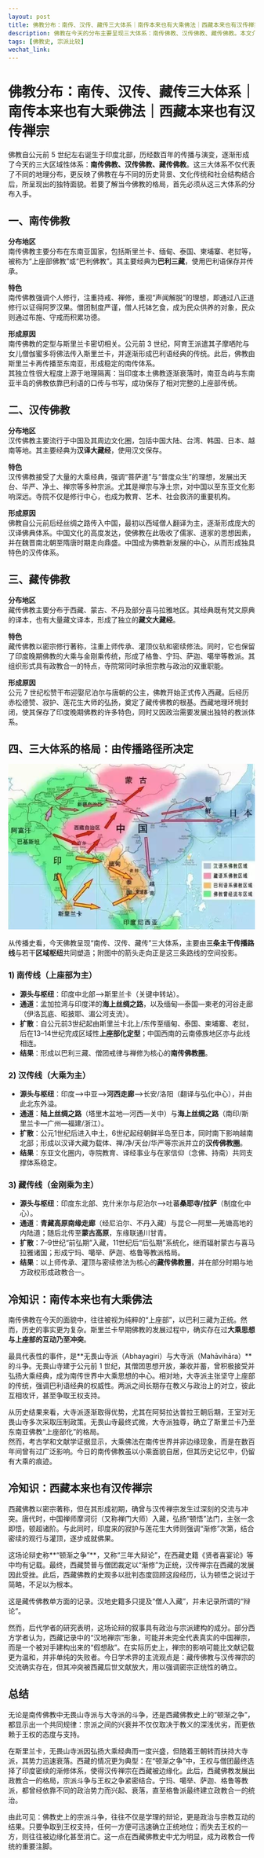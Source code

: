 ```yaml
---
layout: post
title: 佛教分布：南传、汉传、藏传三大体系｜南传本来也有大乘佛法｜西藏本来也有汉传禅宗 
description: 佛教在今天的分布主要呈现三大体系：南传佛教、汉传佛教、藏传佛教。本文介绍三大体系的分布与特色，并补充说明南传佛教与大乘的关系，以及西藏佛教与汉传禅宗的交锋。
tags: [佛教史, 宗派比较]
wechat_link: 
---
```


# 佛教分布：南传、汉传、藏传三大体系｜南传本来也有大乘佛法｜西藏本来也有汉传禅宗

佛教自公元前 5 世纪左右诞生于印度北部，历经数百年的传播与演变，逐渐形成了今天的三大区域性体系：**南传佛教、汉传佛教、藏传佛教**。这三大体系不仅代表了不同的地理分布，更反映了佛教在与不同的历史背景、文化传统和社会结构结合后，所呈现出的独特面貌。若要了解当今佛教的格局，首先必须从这三大体系的分布入手。

## 一、南传佛教

**分布地区**  
南传佛教主要分布在东南亚国家，包括斯里兰卡、缅甸、泰国、柬埔寨、老挝等，被称为“上座部佛教”或“巴利佛教”。其主要经典为**巴利三藏**，使用巴利语保存并传承。

**特色**  
南传佛教强调个人修行，注重持戒、禅修，重视“声闻解脱”的理想，即通过八正道修行以证得阿罗汉果。僧团制度严谨，僧人托钵乞食，成为民众供养的对象，民众则通过布施、守戒而积累功德。

**形成原因**  
南传佛教的定型与斯里兰卡密切相关。公元前 3 世纪，阿育王派遣其子摩哂陀与女儿僧伽蜜多将佛法传入斯里兰卡，并逐渐形成巴利语经典的传统。此后，佛教由斯里兰卡再传播至东南亚，形成稳定的南传体系。  
其独立性很大程度上源于地理隔离：当印度本土佛教逐渐衰落时，南亚岛屿与东南亚半岛的佛教依靠巴利语的口传与书写，成功保存了相对完整的上座部传统。

## 二、汉传佛教

**分布地区**  
汉传佛教主要流行于中国及其周边文化圈，包括中国大陆、台湾、韩国、日本、越南等地。其主要经典为**汉译大藏经**，使用汉文保存。

**特色**  
汉传佛教接受了大量的大乘经典，强调“菩萨道”与“普度众生”的理想，发展出天台、华严、净土、禅宗等多种宗派。尤其是禅宗与净土宗，对中国以至东亚文化影响深远。寺院不仅是修行中心，也成为教育、艺术、社会救济的重要机构。

**形成原因**  
佛教自公元前后经丝绸之路传入中国，最初以西域僧人翻译为主，逐渐形成庞大的汉译佛典体系。中国文化的高度发达，使佛教在此吸收了儒家、道家的思想因素，并在魏晋南北朝至隋唐时期走向鼎盛。中国成为佛教新发展的中心，从而形成独具特色的汉传体系。

## 三、藏传佛教

**分布地区**  
藏传佛教主要分布于西藏、蒙古、不丹及部分喜马拉雅地区。其经典既有梵文原典的译本，也有大量藏文译本，形成了独立的**藏文大藏经**。

**特色**  
藏传佛教以密宗修行著称，注重上师传承、灌顶仪轨和密续修法。同时，它也保留了印度晚期佛教的大乘与金刚乘传统，形成了格鲁、宁玛、萨迦、噶举等教派。其组织形式具有政教合一的特点，寺院常同时承担宗教与政治的双重职能。

**形成原因**  
公元 7 世纪松赞干布迎娶尼泊尔与唐朝的公主，佛教开始正式传入西藏。后经历赤松德赞、寂护、莲花生大师的弘扬，奠定了藏传佛教的根基。西藏地理环境封闭，使其保存了印度晚期佛教的许多特色，同时又因政治需要发展出独特的教派体系。


## 四、三大体系的格局：由传播路径所决定

![](../images/2025-09-26-16-53-22.png)

从传播史看，今天佛教呈现“南传、汉传、藏传”三大体系，主要由**三条主干传播路线**与若干**区域枢纽**共同塑造；附图中的箭头走向正是这三条路线的空间投影。

### 1) 南传线（上座部为主）

* **源头与枢纽**：印度中北部—>斯里兰卡（关键中转站）。
* **通道**：孟加拉湾与印度洋的**海上丝绸之路**，以及缅甸—泰国—柬老的河谷走廊（伊洛瓦底、昭披耶、湄公河支流）。
* **扩散**：自公元前3世纪起由斯里兰卡北上/东传至缅甸、泰国、柬埔寨、老挝，后在13–14世纪完成区域性**上座部化定型**；中国西南的云南傣族地区亦与此线相连。
* **结果**：形成以巴利三藏、僧团戒律与禅修为核心的**南传佛教圈**。

### 2) 汉传线（大乘为主）

* **源头与枢纽**：印度—>中亚—>**河西走廊**—>长安/洛阳（翻译与弘化中心），并由此北东外溢。
* **通道**：**陆上丝绸之路**（塔里木盆地—河西—关中）与**海上丝绸之路**（南印/斯里兰卡—广州—福建/浙江）。
* **扩散**：公元1世纪后进入中土，6世纪起经朝鲜半岛至日本，同时南下影响越南北部；形成以汉译大藏为载体、禅/净/天台/华严等宗派并立的**汉传佛教圈**。
* **结果**：东亚文化圈内，寺院教育、译经事业与在家信仰（念佛、持斋）共同支撑体系稳定。

### 3) 藏传线（金刚乘为主）

* **源头与枢纽**：印度东北部、克什米尔与尼泊尔—>吐蕃**桑耶寺/拉萨**（制度化中心）。
* **通道**：**青藏高原南缘走廊**（经尼泊尔、不丹入藏）与昆仑—阿里—羌塘高地的内陆道；随后北传至**蒙古高原**，东缘联通川甘青。
* **扩散**：7–9世纪“前弘期”入藏，11世纪后“后弘期”系统化，继而辐射蒙古与喜马拉雅诸国；形成宁玛、噶举、萨迦、格鲁等教派格局。
* **结果**：以上师传承、灌顶与密续修法为核心的**藏传佛教圈**，并在部分时期与地方政权形成政教合一。


## 冷知识：南传本来也有大乘佛法  

南传佛教在今天的面貌中，往往被视为纯粹的“上座部”，以巴利三藏为正统。然而，历史的事实更为复杂。斯里兰卡早期佛教的发展过程中，确实存在过**大乘思想与上座部的互动乃至冲突**。  

最具代表性的事件，是**无畏山寺派（Abhayagiri）与大寺派（Mahāvihāra）**的斗争。无畏山寺建于公元前 1 世纪，其僧团思想开放，兼收并蓄，曾积极接受并弘扬大乘经典，成为南传世界中大乘思想的中心。相对地，大寺派主张坚守上座部的传统，强调巴利语经典的权威性。两派之间长期存在教义与政治上的对立，彼此互相攻讦，甚至争取王权支持。  

从历史结果来看，大寺派逐渐取得优势，尤其在阿努拉达普拉王朝后期，王室对无畏山寺多次采取压制政策。无畏山寺最终式微，大寺派独尊，确立了斯里兰卡乃至东南亚佛教“上座部化”的格局。  
然而，考古学和文献学证据显示，大乘佛法在南传世界并非边缘现象，而是在数百年间曾有过广泛影响。今日的南传佛教虽以小乘面貌自居，但其历史记忆中，仍留有大乘的痕迹。  

## 冷知识：西藏本来也有汉传禅宗  

西藏佛教以密宗著称，但在其形成初期，确曾与汉传禅宗发生过深刻的交流与冲突。唐代时，中国禅师摩诃衍（又称禅门大师）入藏，弘扬“顿悟”法门，主张一念即悟，顿超诸阶。与此同时，印度来的寂护与莲花生大师则强调“渐修”次第，结合密续的观行与灌顶，逐步成就佛果。  

这场论辩史称**“顿渐之争”**，又称“三年大辩论”，在西藏史籍《贤者喜宴论》等中均有记载。最终，西藏赞普与僧团裁定以“渐修”为正统，汉传禅宗在西藏的发展因此受挫。此后，西藏佛教的史观多以批判态度回顾这段经历，认为顿悟之说过于简略，不足以为根本。

这是藏传佛教单方面的记录。汉地史籍多只提及“僧人入藏”，并未记录所谓的“辩论”。

然而，后代学者的研究表明，这场论辩的叙事具有政治与宗派建构的成分。部分西方学者认为，西藏记录中的“汉地禅宗”形象，可能并未完全代表真实的中国禅宗，而是一个被对手建构出来的“假想敌”。在实际历史上，禅宗的影响可能比文献记载更为温和，并非单纯的失败者。今日学术界的主流观点是：藏传佛教与汉传禅宗的交流确实存在，但其冲突被西藏后世文献放大，用以强调密宗正统性的确立。  

## 总结

无论是南传佛教中无畏山寺派与大寺派的斗争，还是西藏佛教史上的“顿渐之争”，都显示出一个共同规律：宗派之间的兴衰并不仅仅取决于教义的深浅优劣，而更依赖于王权的态度与支持。

在斯里兰卡，无畏山寺派因弘扬大乘经典而一度兴盛，但随着王朝转而扶持大寺派，其势力迅速衰落。西藏的情况更为典型：在“顿渐之争”中，王权与僧团最终选择了印度密续的渐修体系，使得汉传禅宗在西藏被边缘化。此后，西藏佛教发展出政教合一的格局，宗派斗争与王权之争紧密结合。宁玛、噶举、萨迦、格鲁等教派，都曾经依靠不同的政治势力而兴起、衰落，直至格鲁派最终建立政教合一的统治。

由此可见：佛教史上的宗派斗争，往往不仅是学理的辩论，更是政治与宗教互动的结果。只要争取到王权支持，任何一方便可迅速确立正统地位；而失去王权的一方，则往往被边缘化甚至消亡。这一点在西藏佛教史中尤为明显，成为政教合一传统的重要注脚。


